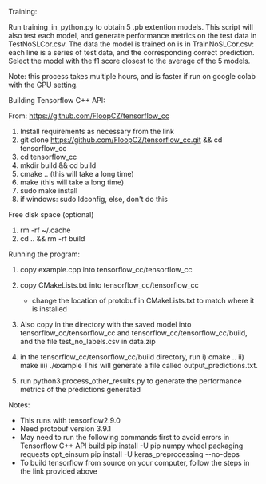 Training:

Run training_in_python.py to obtain 5 .pb extention models. This script will also test each model, and generate performance metrics on the test data in TestNoSLCor.csv. The data the model is trained on is in TrainNoSLCor.csv: each line is a series of test data, and the corresponding correct prediction. Select the model with the f1 score closest to the average of the 5 models.

Note: this process takes multiple hours, and is faster if run on google colab with the GPU setting.

Building Tensorflow C++ API:

From: https://github.com/FloopCZ/tensorflow_cc
1) Install requirements as necessary from the link
2) git clone https://github.com/FloopCZ/tensorflow_cc.git && cd tensorflow_cc
3) cd tensorflow_cc
4) mkdir build && cd build
5) cmake ..  (this will take a long time)
6) make      (this will take a long time)
7) sudo make install
8) if windows: sudo ldconfig, else, don't do this

Free disk space (optional)
1) rm -rf ~/.cache
2) cd .. && rm -rf build

Running the program:
1) copy example.cpp into tensorflow_cc/tensorflow_cc
2) copy CMakeLists.txt into tensorflow_cc/tensorflow_cc
   - change the location of protobuf in CMakeLists.txt to match where it is installed
3) Also copy in the directory with the saved model into tensorflow_cc/tensorflow_cc and tensorflow_cc/tensorflow_cc/build, and the file test_no_labels.csv in data.zip
4) in the tensorflow_cc/tensorflow_cc/build directory, run
        i) cmake ..
        ii) make
        iii) ./example
This will generate a file called output_predictions.txt.

5) run python3 process_other_results.py to generate the performance metrics of the predictions generated

Notes:
- This runs with tensorflow2.9.0
- Need protobuf version 3.9.1
- May need to run the following commands first to avoid errors in Tensorflow C++ API build
        pip install -U pip numpy wheel packaging requests opt_einsum
        pip install -U keras_preprocessing --no-deps
- To build tensorflow from source on your computer, follow the steps in the link provided above
